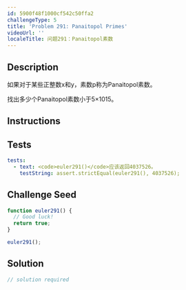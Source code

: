 ```yaml
---
id: 5900f48f1000cf542c50ffa2
challengeType: 5
title: 'Problem 291: Panaitopol Primes'
videoUrl: ''
localeTitle: 问题291：Panaitopol素数
---
```


## Description
<section id="description">
如果对于某些正整数x和y，素数p称为Panaitopol素数。


找出多少个Panaitopol素数小于5×1015。
</section>

## Instructions
<section id="instructions">
</section>

## Tests
<section id='tests'>

```yml
tests:
  - text: <code>euler291()</code>应该返回4037526。
    testString: assert.strictEqual(euler291(), 4037526);

```

</section>

## Challenge Seed
<section id='challengeSeed'>

<div id='js-seed'>

```js
function euler291() {
  // Good luck!
  return true;
}

euler291();

```

</div>



</section>

## Solution
<section id='solution'>

```js
// solution required
```
</section>
